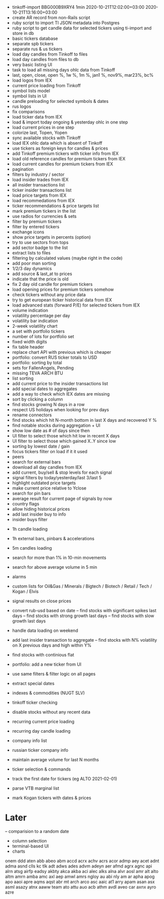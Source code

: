+ tinkoff-import BBG000B9XRY4 1min 2020-10-21T12:02:00+03:00 2020-10-21T13:16:00+03:00
+ create AR record from non-Rails script
+ ruby script to import TI JSON metadata into Postgres
+ ruby script to get candle data for selected tickers using ti-import and store in db
+ basic tickers database
+ separate spb tickers
+ separate rus & us tickers
+ load day candles from Tinkoff to files
+ load day candles from files to db
+ very basic listing UI
+ task to load all missing days ohlc data from Tinkoff
+ last, open, close, open %, 1w %, 1m %, jan1 %, nov9%, mar23%, bc%
+ load logos from IEX
+ current price loading from Tinkoff
+ symbol lists model
+ symbol lists in UI
+ candle preloading for selected symbols & dates
+ rus logos
+ fix comparisons
+ load ticker data from IEX
+ load & import today ongoing & yesterday ohlc in one step
+ load current prices in one step
+ colorize last, Topen, Yopen
+ sync available stocks with Tinkoff
+ load IEX ohlc data which is absent of Tinkoff
+ use tickers as foreign keys for candles & prices
+ add Tinkoff premium tickers with ticker info from IEX
+ load old reference candles for premium tickers from IEX
+ load current candles for premium tickers from IEX
+ pagination
+ filters by industry / sector
+ load insider trades from IEX
+ all insider transactions list
+ ticker insider transactions list
+ load price targets from IEX
+ load recommedations from IEX
+ ticker recommendations & price targets list
+ mark premium tickers in the list
+ use radios for currencies & sets
+ filter by premium tickers
+ filter by entered tickers
+ exchange icons
+ show price targets in percents (option)
+ try to use sectors from tops
+ add sector badge to the list
+ extract lists to files
+ filtering by calculated values (maybe right in the code)
+ add poor man sorting
+ 1/2/3 day dynamics
+ add source & last_at to prices
+ indicate that the price is old
+ fix 2 day old candle for premium tickers
+ load opening prices for premium tickers somehow
+ check tickers without any price data
+ try to get european ticker historical data from IEX
+ load advanced stats (forward P/E) for selected tickers from IEX
+ volume indication
+ volatility percentage per day
+ volatility bar indication
+ 2-week volatility chart
+ a set with portfolio tickers
+ number of lots for portfolio set
+ fixed width digits
+ fix table header
+ replace chart API with previous which is cheaper
+ portfolio: convert RUS ticker totals to USD
+ portfolio: sorting by total
+ sets for FallenAngels, Pending
+ missing TEVA ARCH BTU
+ list sorting
+ add current price to the insider transactions list
+ add special dates to aggregates
+ add a way to check which IEX dates are missing
+ sort by clicking a column
+ find stocks growing N days in a row
+ respect US holidays when looking for prev days
+ rename connectors
+ find stocks which hit N-month bottom in last X days and recovered Y %
+ find notable stocks during aggregation + UI
+ show low date as # of days since then
+ UI filter to select those which hit low in recent X days
+ UI filter to select those which gained X..Y since low
+ sorting by lowest date / gain
+ focus tickers filter on load if it it used
+ peers
+ search for external bars
+ download all day candles from IEX
+ add current, buy/sell & stop levels for each signal
+ signal filters by today/yesterday/last 3/last 5
+ highlight outdated price targets
+ make current price relative to Yclose
+ search for pin bars
+ average result for current page of signals by now
+ country flags
+ allow hiding historical prices
+ add last insider buy to info
+ insider buys filter

- 1h candle loading
- 1h external bars, pinbars & accelerations

- 5m candles loading
- search for more than 1% in 10-min movements
- search for above average volume in 5 min
- alarms

- custom lists for Oil&Gas / Minerals / Bigtech / Biotech / Retail / Tech / Kogan / Elvis

- signal results on close prices
- convert rub-usd based on date
– find stocks with significant spikes last days
– find stocks with strong growth last days
– find stocks with slow growth last days
- handle data loading on weekend
- add last insider transaction to aggregate
– find stocks with N% volatility on X previous days and high within Y%
- find stocks with continious flat
- portfolio: add a new ticker from UI
- use same filters & filter logic on all pages
- extract special dates
- indexes & commodities (NUGT SLV)
- tinkoff ticker checking
- disable stocks without any recent data
- recurring current price loading
- recurring day candle loading
- company info list
- russian ticker company info
- maintain average volume for last N months
- ticker selection & commands
- track the first date for tickers (eg ALTO 2021-02-01)
- parse VTB marginal list
- mark Kogan tickers with dates & prices


# Later
– comparision to a random date
- column selection
- terminal-based UI
- charts


onem ddd aten abb abeo abm accd acrx achv acrs acor admp aey acet adnt adma asnd clls kc tlk adt adws ades advm adeyn aer afmd agrx agnc api alrn atsg airfp eadsy akbty akca akba aci alec alks alna alvr aosl amr alt alto altm amrn amba amc axl aep amwl amrs ngloy au abi nly am ar apha apog apo aaoi apre aqms aqst abr mt arch arco asc aaic at1 arry apam asan asx asml asazy atnx aaww team ato attu auo acb athm avdl aveo car axnx ayro azre

